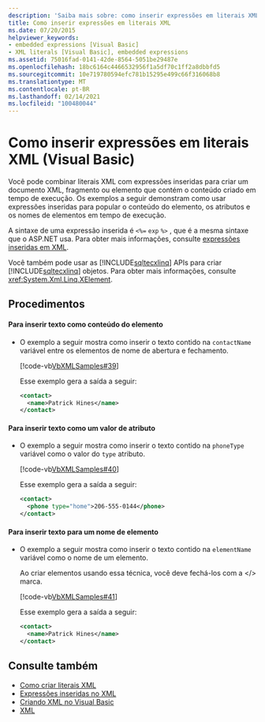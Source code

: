 ```yaml
---
description: 'Saiba mais sobre: como inserir expressões em literais XML (Visual Basic)'
title: Como inserir expressões em literais XML
ms.date: 07/20/2015
helpviewer_keywords:
- embedded expressions [Visual Basic]
- XML literals [Visual Basic], embedded expressions
ms.assetid: 75016fad-0141-42de-8564-5051be29487e
ms.openlocfilehash: 18bc6164c4466532956f1a5df70c1ff2a8dbbfd5
ms.sourcegitcommit: 10e719780594efc781b15295e499c66f316068b8
ms.translationtype: MT
ms.contentlocale: pt-BR
ms.lasthandoff: 02/14/2021
ms.locfileid: "100480044"
---
```

# <a name="how-to-embed-expressions-in-xml-literals-visual-basic"></a>Como inserir expressões em literais XML (Visual Basic)

Você pode combinar literais XML com expressões inseridas para criar um documento XML, fragmento ou elemento que contém o conteúdo criado em tempo de execução. Os exemplos a seguir demonstram como usar expressões inseridas para popular o conteúdo do elemento, os atributos e os nomes de elementos em tempo de execução.  
  
 A sintaxe de uma expressão inserida é `<%=` `exp` `%>` , que é a mesma sintaxe que o ASP.NET usa. Para obter mais informações, consulte [expressões inseridas em XML](embedded-expressions-in-xml.md).  
  
 Você também pode usar as [!INCLUDE[sqltecxlinq](~/includes/sqltecxlinq-md.md)] APIs para criar [!INCLUDE[sqltecxlinq](~/includes/sqltecxlinq-md.md)] objetos. Para obter mais informações, consulte <xref:System.Xml.Linq.XElement>.  
  
## <a name="procedures"></a>Procedimentos  
  
#### <a name="to-insert-text-as-element-content"></a>Para inserir texto como conteúdo do elemento  
  
- O exemplo a seguir mostra como inserir o texto contido na `contactName` variável entre os elementos de nome de abertura e fechamento.  
  
     [!code-vb[VbXMLSamples#39](~/samples/snippets/visualbasic/VS_Snippets_VBCSharp/VbXMLSamples/VB/XMLSamples14.vb#39)]  
  
     Esse exemplo gera a saída a seguir:  
  
    ```xml  
    <contact>  
      <name>Patrick Hines</name>  
    </contact>  
    ```  
  
#### <a name="to-insert-text-as-an-attribute-value"></a>Para inserir texto como um valor de atributo  
  
- O exemplo a seguir mostra como inserir o texto contido na `phoneType` variável como o valor do `type` atributo.  
  
     [!code-vb[VbXMLSamples#40](~/samples/snippets/visualbasic/VS_Snippets_VBCSharp/VbXMLSamples/VB/XMLSamples14.vb#40)]  
  
     Esse exemplo gera a saída a seguir:  
  
    ```xml  
    <contact>  
      <phone type="home">206-555-0144</phone>  
    </contact>  
    ```  
  
#### <a name="to-insert-text-for-an-element-name"></a>Para inserir texto para um nome de elemento  
  
- O exemplo a seguir mostra como inserir o texto contido na `elementName` variável como o nome de um elemento.  
  
     Ao criar elementos usando essa técnica, você deve fechá-los com a \</> marca.  
  
     [!code-vb[VbXMLSamples#41](~/samples/snippets/visualbasic/VS_Snippets_VBCSharp/VbXMLSamples/VB/XMLSamples14.vb#41)]  
  
     Esse exemplo gera a saída a seguir:  
  
    ```xml  
    <contact>  
      <name>Patrick Hines</name>  
    </contact>  
    ```  
  
## <a name="see-also"></a>Consulte também

- [Como criar literais XML](how-to-create-xml-literals.md)
- [Expressões inseridas no XML](embedded-expressions-in-xml.md)
- [Criando XML no Visual Basic](creating-xml.md)
- [XML](index.md)
